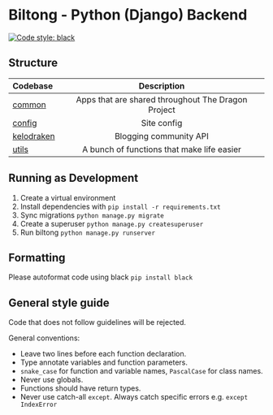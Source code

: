 # Biltong - Python (Django) Backend

[![Code style: black](https://img.shields.io/badge/code%20style-black-000000.svg)](https://github.com/psf/black)

## Structure

| Codebase                 |                    Description                     |
| :----------------------- | :------------------------------------------------: |
| [common](common)         | Apps that are shared throughout The Dragon Project |
| [config](config)         |                    Site config                     |
| [kelodraken](kelodraken) |               Blogging community API               |
| [utils](utils)           |     A bunch of functions that make life easier     |

## Running as Development

1. Create a virtual environment
2. Install dependencies with `pip install -r requirements.txt`
3. Sync migrations `python manage.py migrate`
4. Create a superuser `python manage.py createsuperuser`
5. Run biltong `python manage.py runserver`

## Formatting

Please autoformat code using black `pip install black`

## General style guide

Code that does not follow guidelines will be rejected.

General conventions:

- Leave two lines before each function declaration.
- Type annotate variables and function parameters.
- `snake_case` for function and variable names, `PascalCase` for class names.
- Never use globals.
- Functions should have return types.
- Never use catch-all `except`. Always catch specific errors e.g. `except IndexError`
